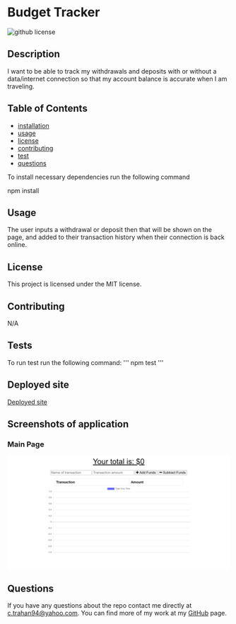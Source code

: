  # Budget Tracker
  ![github license](https://img.shields.io/badge/license-MIT-blue.svg)

## Description

I want to be able to track my withdrawals and deposits with or without a data/internet connection
so that my account balance is accurate when I am traveling.

## Table of Contents

* [installation](#installation)
* [usage](#usage)
* [license](#license)
* [contributing](#contributing)
* [test](#tests)
* [questions](#questions)

To install necessary dependencies run the following command

npm install

## Usage
The user inputs a withdrawal or deposit then that will be shown on the page, and added to their transaction history when their connection is back online.


## License
      
This project is licensed under the MIT license.

## Contributing

N/A

## Tests
To run test run the following command:
'''
npm test
'''

## Deployed site
[Deployed site](https://budget-tracker-ct.herokuapp.com/) 

## Screenshots of application

### Main Page
![Main](public/assets/images/home.png)

## Questions
If you have any questions about the repo contact me directly at c.trahan94@yahoo.com.
You can find more of my work at my  [GitHub](https://github.com/ctrahan94) page.



